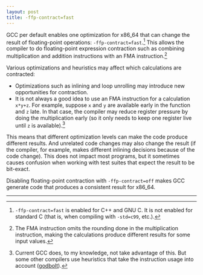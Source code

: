 ```yaml
---
layout: post
title: -ffp-contract=fast
---
```

GCC per default enables one optimization for x86_64 that can change the result of floating-point operations: `-ffp-contract=fast`.[^1] This allows the compiler to do floating-point expression contraction such as
combining multiplication and addition instructions with an FMA instruction.[^2]


Various optimizations and heuristics may affect which calculations are contracted:
* Optimizations such as inlining and loop unrolling may introduce new
  opportunities for contraction.
* It is not always a good idea to use an FMA instruction for a calculation `x*y+z`. For example, suppose `x` and `y` are available early in the function and `z` late. In that case, the compiler may reduce register pressure by doing the multiplication early (so it only needs to keep one register live until `z` is available).[^3]

This means that different optimization levels can make the code produce different results. And unrelated code changes may also change the result (if the compiler, for example, makes different inlining decisions because of the code change). This does not impact most programs, but it sometimes causes confusion when working with test suites that expect the result to be bit-exact.

Disabling floating-point contraction with `-ffp-contract=off` makes GCC generate code that produces a consistent result for x86_64.

----

[^1]: `-ffp-contract=fast` is enabled for C++ and GNU C. It is not enabled for standard C (that is, when compiling with `-std=c99`, etc.).

[^2]: The FMA instruction omits the rounding done in the multiplication instruction, making the calculations produce different results for some input values.

[^3]: Current GCC does, to my knowledge, not take advantage of this. But some other compilers use heuristics that take the instruction usage into account ([godbolt](https://godbolt.org/z/qE4dT3ov8)).
